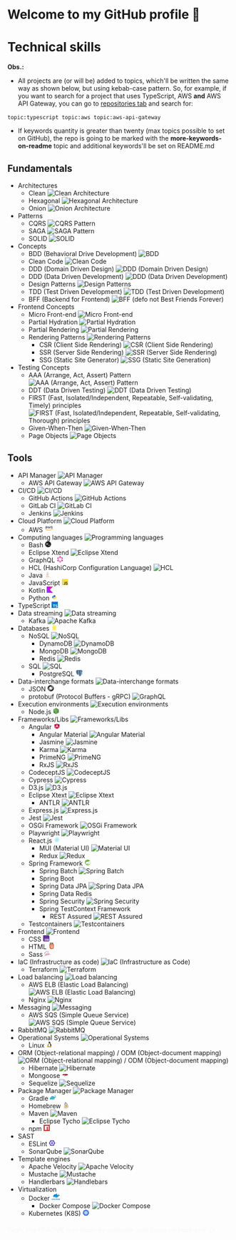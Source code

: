 # Welcome to my GitHub profile 👋

# Technical skills

**Obs.:**

- All projects are (or will be) added to topics, which'll be written the same way as shown below, but using kebab-case pattern. So, for example, if you want to search for a project that uses TypeScript, AWS **and** AWS API Gateway, you can go to [repositories tab](https://github.com/ian-rossi?tab=repositories) and search for:

```
topic:typescript topic:aws topic:aws-api-gateway
```

- If keywords quantity is greater than twenty (max topics possible to set on GitHub), the repo is going to be marked with the **more-keywords-on-readme** topic and additional keywords'll be set on README.md

## Fundamentals

- Architectures
  - Clean <img src="https://api.nuget.org/v3-flatcontainer/clean.architecture.solution.template/8.0.6/icon" alt="Clean Architecture" width="14" height="14">
  - Hexagonal <img src="https://cdn0.iconfinder.com/data/icons/data-science-color-shadow/128/hexagonal-interconnections_interconnectivity_architecture_hexagonal_digital_connection_chart_-512.png" alt="Hexagonal Architecture" width="14" height="14">
  - Onion <img src="https://amitpnk.github.io/Onion-architecture-ASP.NET-Core/docs/img/OnionArchitecture_icon.png" alt="Onion Architecture" width="14" height="14">
- Patterns
    - CQRS <img src="https://encrypted-tbn0.gstatic.com/images?q=tbn:ANd9GcTVmZ-xY0HZcoatjPh1LrsXbaGhvmXWzoAl5Q&s" alt="CQRS Pattern" width="14" height="14">
    - SAGA <img src="https://redux-saga.js.org/img/Redux-Saga-Logo.png" alt="SAGA Pattern" width="23" height="14">
    - SOLID <img src="https://sjinnovation.com/sites/default/files/inline-images/Open_Closed%20Principle%20%28OCP%29.png" alt="SOLID" width="14" height="14">
- Concepts
    - BDD (Behavioral Drive Development) <img src="https://miro.medium.com/v2/resize:fit:1024/0*h1_0AfgUMGbNnKIM" alt="BDD" width="14" height="14">
    - Clean Code <img src="https://cdn-icons-png.flaticon.com/512/1458/1458497.png" alt="Clean Code" width="14" height="14">
    - DDD (Domain Driven Design) <img src="https://cdn2.iconfinder.com/data/icons/microservices-soft-fill/60/Domain-Driven-Design-domain-driven-design-512.png" alt="DDD (Domain Driven Design)" width="14" height="14">
    - DDD (Data Driven Development) <img src="https://cdn-icons-png.flaticon.com/512/4064/4064267.png" alt="DDD (Data Driven Development)" width="14" height="14">
    - Design Patterns <img src="https://d17mnqrx9pmt3e.cloudfront.net/media/blog/share/3_hJfblag.png" alt="Design Patterns" width="14" height="14">
    - TDD (Test Driven Development) <img src="https://cdn4.iconfinder.com/data/icons/modern-technologies/32/technology_TDD_testing_laptop-512.png" alt="TDD (Test Driven Development)" width="14" height="14">
    - BFF (Backend for Frontend) <img width="14px" heigth="14px" src="https://miro.medium.com/v2/resize:fit:1024/1*CH7p80_09-K-MQtyH1FeVQ.png" alt="BFF (defo not Best Friends Forever)">
- Frontend Concepts
    - Micro Front-end <img width="14px" heigth="14px" src="https://miro.medium.com/v2/resize:fit:300/0*IimzKDIfw41C7-cZ.png" alt="Micro Front-end">
    - Partial Hydration <img width="14px" heigth="14px" src="https://miro.medium.com/v2/resize:fit:1400/1*TSvjGxPfVNoagzlCNmx9Gw.png" alt="Partial Hydration">
    - Partial Rendering <img width="14px" heigth="14px" src="https://miro.medium.com/v2/resize:fit:578/1*4XIgpZJDNZ6KVnbQQNam7Q.png" alt="Partial Rendering">
    - Rendering Patterns <img width="14px" heigth="14px" src="https://cdn-icons-png.flaticon.com/512/17418/17418630.png" alt="Rendering Patterns">
        - CSR (Client Side Rendering) <img width="14px" heigth="14px" src="https://www.searchenginejournal.com/wp-content/uploads/2024/07/crawl-budget-seo-486-384x240.png" alt="CSR (Client Side Rendering)">
        - SSR (Server Side Rendering) <img width="14px" heigth="14px" src="https://miro.medium.com/v2/resize:fit:1400/1*yOSkgtrKlZnRLM_acMEHWA.png" alt="SSR (Server Side Rendering)">
        - SSG (Static Site Generator) <img width="14px" heigth="14px" src="https://bs-uploads.toptal.io/blackfish-uploads/components/open_graph_image/8961349/og_image/optimized/static-site-generators-comparison-2018-a2bf0bd7a99c91f7b4a97ffbe5a84438.png" alt="SSG (Static Site Generation)">
- Testing Concepts
    - AAA (Arrange, Act, Assert) Pattern <img width="14px" heigth="14px" src="https://encrypted-tbn0.gstatic.com/images?q=tbn:ANd9GcQKsF3PWxHCxIbPyvJB4T-i8AZu1U4nDYvaYw&s" alt="AAA (Arrange, Act, Assert) Pattern">
    - DDT (Data Driven Testing) <img src="https://cdn-icons-png.flaticon.com/256/8959/8959940.png" alt="DDT (Data Driven Testing)" width="14" height="14">
    - FIRST (Fast, Isolated/Independent, Repeatable, Self-validating, Timely) principles <img width="14px" heigth="14px" src="https://encrypted-tbn0.gstatic.com/images?q=tbn:ANd9GcT8dgJCV18YK7ayHoBdYldd-54WEfuO0U1A09iFLy-yArUfjCBQZ8dBP3-6&s=10" alt="FIRST (Fast, Isolated/Independent, Repeatable, Self-validating, Thorough) principles">
    - Given-When-Then <img width="14px" heigth="14px" src="https://gweninterpreter.org/img/icon-feature.png" alt="Given-When-Then">
    - Page Objects <img width="14px" heigth="14px" src="https://miro.medium.com/v2/resize:fit:734/1*xPkpDVgrTB5o1km7SgnSLQ.png" alt="Page Objects">

## Tools

- API Manager <img src="https://cdn-icons-png.flaticon.com/512/18033/18033092.png" alt="API Manager" width="14" height="14">
    - AWS API Gateway <img src="https://static-00.iconduck.com/assets.00/aws-api-gateway-icon-1696x2048-loojdmdv.png" alt="AWS API Gateway" width="14" height="14">
- CI/CD <img src="https://www.mabl.com/hubfs/CICDBlog.png" alt="CI/CD" width="30" height="14">
    - GitHub Actions <img src="https://avatars.githubusercontent.com/u/44036562?s=200&v=4" alt="GitHub Actions" width="14" height="14">
    - GitLab CI <img src="https://gitlab.com/uploads/-/system/project/avatar/11674053/gitlab-ci-cd-logo_2x.png" alt="GitLab CI" width="14" height="14">
    - Jenkins <img src="https://img.icons8.com/?size=512&id=39292&format=png" alt="Jenkins" width="14" height="14">
- Cloud Platform <img src="https://cdn-icons-png.flaticon.com/512/5395/5395370.png" alt="Cloud Platform" width="14" height="14">
    - AWS <img src="https://raw.githubusercontent.com/github/explore/fbceb94436312b6dacde68d122a5b9c7d11f9524/topics/aws/aws.png" alt="AWS" width="20" height="17">
- Computing languages <img src="https://cdn-icons-png.flaticon.com/128/13906/13906552.png" alt="Programming languages" width="14" height="14">
    - Bash <img src="https://raw.githubusercontent.com/github/explore/d92924b1d925bb134e308bd29c9de6c302ed3beb/topics/terminal/terminal.png" alt="Bash" width="14" height="14">
    - Eclipse Xtend <img src="https://pbs.twimg.com/profile_images/1623496624/Xpand_Marke_32x32_400x400.png" alt="Eclipse Xtend" width="14" height="14">
    - GraphQL <img src="https://raw.githubusercontent.com/github/explore/e65ef46ef3e7bc457c93622f6a89fe8d3fd131d5/topics/graphql/graphql.png" alt="GraphQL" width="14" height="14">
    - HCL (HashiCorp Configuration Language) <img src="https://hashicorp.gallerycdn.vsassets.io/extensions/hashicorp/hcl/0.6.0/1729689056959/Microsoft.VisualStudio.Services.Icons.Default" alt="HCL" width="14" height="14">
    - Java <img src="https://raw.githubusercontent.com/github/explore/5b3600551e122a3277c2c5368af2ad5725ffa9a1/topics/java/java.png" alt="Java" width="14" height="14">
    - JavaScript <img src="https://raw.githubusercontent.com/github/explore/80688e429a7d4ef2fca1e82350fe8e3517d3494d/topics/javascript/javascript.png" alt="JavaScript" width="14" height="14">
    - Kotlin <img src="https://raw.githubusercontent.com/github/explore/4479d2a2c854198cb00160f8593519c14dc3b905/topics/kotlin/kotlin.png" alt="Kotlin" width="14" height="14">
    - Python <img src="https://raw.githubusercontent.com/github/explore/80688e429a7d4ef2fca1e82350fe8e3517d3494d/topics/python/python.png" alt="Python" width="14" height="14">
- TypeScript <img src="https://raw.githubusercontent.com/github/explore/80688e429a7d4ef2fca1e82350fe8e3517d3494d/topics/typescript/typescript.png" alt="TypeScript" width="14" height="14">
- Data streaming <img src="https://cdn-icons-png.flaticon.com/512/16783/16783851.png" alt="Data streaming" width="14" height="14">
    - Kafka <img src="https://www.sentinelone.com/wp-content/uploads/2019/07/19130737/Kafka_use_cases_indicated_by_Kafka_logo_with_Scalyr_colors.png" alt="Apache Kafka" width="14" height="14">
- Databases <img src="https://raw.githubusercontent.com/github/explore/13295c57999765ac9ffa3281942a72ab08b79de2/topics/database/database.png" alt="Databases" width="14" height="14">
    - NoSQL <img src="https://cpl.thalesgroup.com/sites/default/files/inline-images/nosql%20databases.png" alt="NoSQL" width="14" height="14">
        - DynamoDB <img src="https://static-00.iconduck.com/assets.00/aws-dynamodb-icon-1817x2048-1gi0rqbm.png" alt="DynamoDB" width="14" height="14">
        - MongoDB <img src="https://www.svgrepo.com/show/331488/mongodb.svg" alt="MongoDB" width="14" height="14">
        - Redis <img src="https://cdn4.iconfinder.com/data/icons/redis-2/1451/Untitled-2-512.png" alt="Redis" width="14" height="14">
    - SQL <img src="https://cdn-icons-png.freepik.com/512/4248/4248443.png" alt="SQL" width="14" height="14">
        - PostgreSQL <img src="https://raw.githubusercontent.com/github/explore/80688e429a7d4ef2fca1e82350fe8e3517d3494d/topics/postgresql/postgresql.png" alt="PostgreSQL" width="14" height="14">
- Data-interchange formats <img src="https://cdn-icons-png.flaticon.com/512/4995/4995209.png" alt="Data-interchange formats" width="14" height="14">
    - JSON <img src="https://raw.githubusercontent.com/github/explore/80688e429a7d4ef2fca1e82350fe8e3517d3494d/topics/json/json.png" alt="JSON" width="14" height="14">
    - protobuf (Protocol Buffers - gRPC) <img src="https://www.svgrepo.com/show/374010/protobuf.svg" alt="GraphQL" width="14" height="14">
- Execution environments <img src="https://cdn-icons-png.flaticon.com/512/993/993929.png" alt="Execution environments" width="14" height="14">
    - Node.js <img src="https://raw.githubusercontent.com/github/explore/80688e429a7d4ef2fca1e82350fe8e3517d3494d/topics/nodejs/nodejs.png" alt="Node.js" width="14" height="14">
- Frameworks/Libs <img src="https://cdn-icons-png.flaticon.com/512/4319/4319207.png" alt="Frameworks/Libs" width="14" height="14">
    - Angular <img src="https://raw.githubusercontent.com/github/explore/c700f6f5bb68a850405eef411cf878162ff34b59/topics/angular/angular.png" alt="Angular" width="16" height="14">
        - Angular Material <img src="https://cdn.jsdelivr.net/gh/angular-material-extensions/pages@master/assets/angular-material-extensions-logo.png" alt="Angular Material" width="14" height="14">
        - Jasmine <img src="https://static-00.iconduck.com/assets.00/file-type-jasmine-icon-256x256-n2ukib9q.png" alt="Jasmine" width="14" height="14">
        - Karma <img src="https://static-00.iconduck.com/assets.00/karma-icon-2048x1574-fztfzb82.png" alt="Karma" width="14" height="14">
        - PrimeNG <img src="https://i0.wp.com/www.primefaces.org/wp-content/uploads/2016/10/primeng.png?ssl=1" alt="PrimeNG" width="14" height="14">
        - RxJS <img src="https://cdn.worldvectorlogo.com/logos/rxjs-1.svg" alt="RxJS" width="14" height="14">
    - CodeceptJS <img src="https://codecept.io/logo.svg" alt="CodeceptJS" width="14" height="14">
    - Cypress <img src="https://static-00.iconduck.com/assets.00/cypress-icon-2048x2045-rgul477b.png" alt="Cypress" width="14" height="14">
    - D3.js <img src="https://static-00.iconduck.com/assets.00/d3-icon-2048x1940-1sonc3j3.png" alt="D3.js" width="14" height="14">
    - Eclipse Xtext <img src="https://e7.pngegg.com/pngimages/957/1/png-clipart-xtext-eclipse-foundation-computer-software-language-server-protocol-a-bottom-up-parser-generates-text-france.png" alt="Eclipse Xtext" width="14" height="14">
        - ANTLR <img src="https://www.svgrepo.com/show/373431/antlr.svg" alt="ANTLR" width="14" height="14">
    - Express.js <img src="https://img.icons8.com/nolan/512/express-js.png" alt="Express.js" width="14" height="14">
    - Jest <img src="https://static-00.iconduck.com/assets.00/jest-icon-1855x2048-ifiupldr.png" alt="Jest" width="14" height="14">
    - OSGi Framework <img src="https://avatars.githubusercontent.com/u/1123352?s=280&v=4" alt="OSGi Framework" width="14" height="14">
    - Playwright <img src="https://api.nuget.org/v3-flatcontainer/microsoft.playwright/1.51.0/icon" alt="Playwright" width="14" height="14">
    - React.js <img src="https://raw.githubusercontent.com/github/explore/80688e429a7d4ef2fca1e82350fe8e3517d3494d/topics/react/react.png" alt="React.js" width="14" height="14">
        - MUI (Material UI) <img src="https://mui.com/static/logo.png" alt="Material UI" width="14" height="14">
        - Redux <img src="https://static-00.iconduck.com/assets.00/redux-icon-1024x971-2ocv6rm8.png" alt="Redux" width="14" height="14">
    - Spring Framework <img src="https://raw.githubusercontent.com/github/explore/80688e429a7d4ef2fca1e82350fe8e3517d3494d/topics/spring-boot/spring-boot.png" alt="Spring Framework" width="14" height="14">
        - Spring Batch <img src="https://img.stackshare.io/service/9201/dbefbe0f6d93161f545994d3aff87775.png" alt="Spring Batch" width="14" height="14">
        - Spring Boot
        - Spring Data JPA <img src="https://huongdanjava.com/wp-content/uploads/2022/02/spring-data.png" alt="Spring Data JPA" width="14" height="14">
        - Spring Data Redis
        - Spring Security <img src="https://www.javacodegeeks.com/wp-content/uploads/2014/07/spring-security-project.png" alt="Spring Security" width="14" height="14">
        - Spring TestContext Framework
            - REST Assured <img src="https://avatars.githubusercontent.com/u/19369327?s=280&v=4" alt="REST Assured" width="14" height="14">
    - Testcontainers <img src="https://avatars.githubusercontent.com/u/13393021?s=200&v=4" alt="Testcontainers" width="14" height="14">
- Frontend <img src="https://cdn-icons-png.freepik.com/256/12098/12098155.png?semt=ais_hybrid" alt="Frontend" width="14" height="14">
    - CSS <img src="https://raw.githubusercontent.com/github/explore/8144ae7e9ec2274bdb8f76bdbdb6e6509538c7a8/topics/css/css.png" alt="CSS" width="14" height="14">
    - HTML <img src="https://raw.githubusercontent.com/github/explore/80688e429a7d4ef2fca1e82350fe8e3517d3494d/topics/html/html.png" alt="HTML" width="14" height="14">
    - Sass <img src="https://raw.githubusercontent.com/github/explore/80688e429a7d4ef2fca1e82350fe8e3517d3494d/topics/sass/sass.png" alt="Sass" width="14" height="14">
- IaC (Infrastructure as code) <img src="https://cdn.prod.website-files.com/60c912417dc3bac5c9fa2616/66be79d37af82ba01d8d2598_618d567bbc8c2a07fcac7b7c_ARM2%2520(1).png" alt="IaC (Infrastructure as Code)" width="14" height="14">
    - Terraform <img src="https://static-00.iconduck.com/assets.00/terraform-icon-1803x2048-hodrzd3t.png" alt="Terraform" width="14" height="14">
- Load balancing <img src="https://static-00.iconduck.com/assets.00/load-balancer-icon-1695x2048-e9thx9m2.png" alt="Load balancing" width="14" height="14">
    - AWS ELB (Elastic Load Balancing) <img src="https://encrypted-tbn0.gstatic.com/images?q=tbn:ANd9GcQ47Ji1yhUawSLNBXPp8UERlP7nKo3d1f2EKw&s" alt="AWS ELB (Elastic Load Balancing)" width="14" height="14">    
    - Nginx <img src="https://static-00.iconduck.com/assets.00/file-type-nginx-icon-1793x2048-yt5u3fm7.png" alt="Nginx" width="14" height="14">
- Messaging <img src="https://cdn-icons-png.flaticon.com/512/3953/3953585.png" alt="Messaging" width="14" height="14">
    - AWS SQS (Simple Queue Service) <img src="https://static-00.iconduck.com/assets.00/aws-sqs-simple-queue-service-icon-848x1024-63h4ljvy.png" alt="AWS SQS (Simple Queue Service)" width="14" height="14">
- RabbitMQ <img src="https://static-00.iconduck.com/assets.00/rabbitmq-icon-484x512-s9lfaapn.png" alt="RabbitMQ" width="14" height="14">
- Operational Systems <img src="https://cdn-icons-png.flaticon.com/512/6303/6303082.png" alt="Operational Systems" width="14" height="14">
    - Linux <img src="https://raw.githubusercontent.com/github/explore/eb40fa94e4b686db568094600bb30065acce30c3/topics/linux/linux.png" alt="Linux" width="14" height="14">
- ORM (Object-relational mapping) / ODM (Object-document mapping) <img src="https://cdn-icons-png.flaticon.com/512/2471/2471491.png" alt="ORM (Object-relational mapping) / ODM (Object-document mapping)" width="14" height="14">
    - Hibernate <img src="https://static-00.iconduck.com/assets.00/hibernate-icon-982x1024-rzyrglfw.png" alt="Hibernate" width="14" height="14">
    - Mongoose <img src="https://raw.githubusercontent.com/github/explore/80688e429a7d4ef2fca1e82350fe8e3517d3494d/topics/mongoose/mongoose.png" alt="Mongoose" width="14" height="14">
    - Sequelize <img src="https://static-00.iconduck.com/assets.00/sequelize-icon-222x256-jc209a8e.png" alt="Sequelize" width="14" height="14">
- Package Manager <img src="https://cdn-icons-png.flaticon.com/512/4419/4419641.png" alt="Package Manager" width="14" height="14">
    - Gradle <img src="https://raw.githubusercontent.com/github/explore/59009b1589a883459c0ae19044e3e7e3ec0c4e0a/topics/gradle/gradle.png" alt="Gradle" width="14" height="14">
    - Homebrew <img src="https://raw.githubusercontent.com/github/explore/80688e429a7d4ef2fca1e82350fe8e3517d3494d/topics/homebrew/homebrew.png" alt="Homebrew" width="14" height="14">
    - Maven <img src="https://static-00.iconduck.com/assets.00/file-type-maven-icon-1532x2048-ey28j8qf.png" alt="Maven" width="14" height="14">
        - Eclipse Tycho <img src="https://avatars.githubusercontent.com/u/110893104?v=4" alt="Eclipse Tycho" width="14" height="14">
    - npm <img src="https://raw.githubusercontent.com/github/explore/80688e429a7d4ef2fca1e82350fe8e3517d3494d/topics/npm/npm.png" alt="npm" width="14" height="14">
- SAST
    - ESLint <img src="https://raw.githubusercontent.com/github/explore/80688e429a7d4ef2fca1e82350fe8e3517d3494d/topics/eslint/eslint.png" alt="ESLint" width="14" height="14">
    - SonarQube <img src="https://cdn.worldvectorlogo.com/logos/sonarqube-1.svg" alt="SonarQube" width="14" height="14">
- Template engines
    - Apache Velocity <img src="https://quidgest.gallerycdn.vsassets.io/extensions/quidgest/vscode-velocity/1.0.9/1713791906557/Microsoft.VisualStudio.Services.Icons.Default" alt="Apache Velocity" width="14" height="14">
    - Mustache <img src="https://imgildev.gallerycdn.vsassets.io/extensions/imgildev/vscode-mustache-snippets/2.7.0/1738388682110/Microsoft.VisualStudio.Services.Icons.Default" alt="Mustache" width="14" height="14">
    - Handlerbars <img src="https://handlebarsjs.com/handlebars-icon.svg" alt="Handlebars" width="14" height="14">
- Virtualization
    - Docker <img src="https://raw.githubusercontent.com/github/explore/80688e429a7d4ef2fca1e82350fe8e3517d3494d/topics/docker/docker.png" alt="Docker" width="20" height="17">
        - Docker Compose <img src="https://p1c2u.gallerycdn.vsassets.io/extensions/p1c2u/docker-compose/0.5.1/1697713277530/Microsoft.VisualStudio.Services.Icons.Default" alt="Docker Compose" width="14" height="14">
    - Kubernetes (K8S) <img src="https://raw.githubusercontent.com/github/explore/01ea2a586e5da744792d0ccfce2f68b861f29301/topics/kubernetes/kubernetes.png" alt="Kubernetes" width="14" height="14">

<h6 style="opacity: 0.02;">Yeah, this README was made by someone with focus on back-end 👍</h6>
